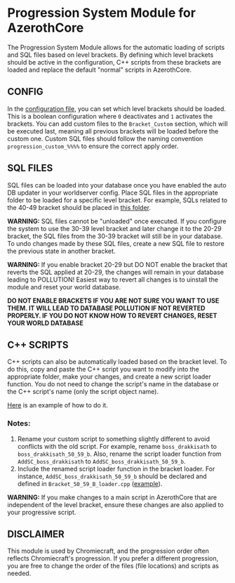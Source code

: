 # Progression System Module for AzerothCore

The Progression System Module allows for the automatic loading of scripts and SQL files based on level brackets. By defining which level brackets should be active in the configuration, C++ scripts from these brackets are loaded and replace the default "normal" scripts in AzerothCore.

## CONFIG

In the [configuration file](https://github.com/azerothcore/mod-progression-system/blob/main/conf/progression_system.conf.dist#L40-L68), you can set which level brackets should be loaded. This is a boolean configuration where `0` deactivates and `1` activates the brackets. You can add custom files to the `Bracket_Custom` section, which will be executed last, meaning all previous brackets will be loaded before the custom one. Custom SQL files should follow the naming convention `progression_custom_%%%%` to ensure the correct apply order.

## SQL FILES

SQL files can be loaded into your database once you have enabled the auto DB updater in your worldserver config. Place SQL files in the appropriate folder to be loaded for a specific level bracket. For example, SQLs related to the 40-49 bracket should be placed in [this folder](https://github.com/UltraNix/mod_progression-system/tree/master/src/Bracket_40_49/sql/world).

**WARNING:** SQL files cannot be "unloaded" once executed. If you configure the system to use the 30-39 level bracket and later change it to the 20-29 bracket, the SQL files from the 30-39 bracket will still be in your database. To undo changes made by these SQL files, create a new SQL file to restore the previous state in another bracket.

**WARNING:** If you enable bracket 20-29 but DO NOT enable the bracket that reverts the SQL applied at 20-29, the changes will remain in your database leading to POLLUTION! Easiest way to revert all changes is to uinstall the module and reset your world database. 

**DO NOT ENABLE BRACKETS IF YOU ARE NOT SURE YOU WANT TO USE THEM. IT WILL LEAD TO DATABASE POLLUTION IF NOT REVERTED PROPERLY. IF YOU DO NOT KNOW HOW TO REVERT CHANGES, RESET YOUR WORLD DATABASE**

## C++ SCRIPTS

C++ scripts can also be automatically loaded based on the bracket level. To do this, copy and paste the C++ script you want to modify into the appropriate folder, make your changes, and create a new script loader function. You do not need to change the script's name in the database or the C++ script's name (only the script object name).

[Here](https://github.com/UltraNix/mod_progression-system/commit/aad916bbe068f28ce769d028f138f434ba4655a8) is an example of how to do it.

### Notes:
1. Rename your custom script to something slightly different to avoid conflicts with the old script. For example, rename `boss_drakkisath` to `boss_drakkisath_50_59_b`. Also, rename the script loader function from `AddSC_boss_drakkisath` to `AddSC_boss_drakkisath_50_59_b`.
2. Include the renamed script loader function in the bracket loader. For instance, `AddSC_boss_drakkisath_50_59_b` should be declared and defined in `Bracket_50_59_B_loader.cpp` ([example](https://github.com/azerothcore/mod-progression-system/blob/NewModule/src/Bracket_50_59_B/Bracket_50_59_B_loader.cpp)).

**WARNING:** If you make changes to a main script in AzerothCore that are independent of the level bracket, ensure these changes are also applied to your progressive script.

## DISCLAIMER

This module is used by Chromiecraft, and the progression order often reflects Chromiecraft's progression. If you prefer a different progression, you are free to change the order of the files (file locations) and scripts as needed.
